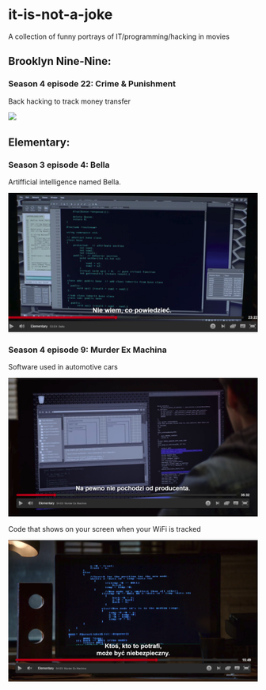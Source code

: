 # it-is-not-a-joke
A collection of funny portrays of IT/programming/hacking in movies


## Brooklyn Nine-Nine:
### Season 4 episode 22: Crime & Punishment
Back hacking to track money transfer

![](images/Brooklyn_99_bank_hacking.png)

## Elementary:

### Season 3 episode 4: Bella
Artifficial intelligence named Bella.

![](images/Elementary_bella.png)

### Season 4 episode 9: Murder Ex Machina
Software used in automotive cars

![](images/Elementary_murder_ex_machina.png)

Code that shows on your screen when your WiFi is tracked

![](images/Elementary_murder_ex_machina_tracking.png)
